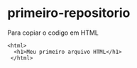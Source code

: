 # primeiro-repositorio

Para copiar o codigo em HTML 
```
<html>
  <h1>Meu primeiro arquivo HTML</h1>
 </html>
 ```
